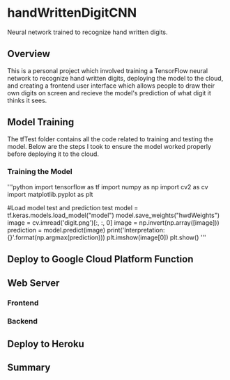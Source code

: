 # handWrittenDigitCNN
Neural network trained to recognize hand written digits.

## Overview
This is a personal project which involved training a TensorFlow neural network to recognize hand written digits, deploying the model to the cloud, and creating a frontend user interface which allows people to draw their own digits on screen and recieve the model's prediction of what digit it thinks it sees. 

## Model Training
The tfTest folder contains all the code related to training and testing the model. Below are the steps I took to ensure the model worked properly before deploying it to the cloud.
### Training the Model
'''python
import tensorflow as tf
import numpy as np
import cv2 as cv
import matplotlib.pyplot as plt

#Load model test and prediction test
model = tf.keras.models.load_model("model")
model.save_weights("hwdWeights")
image = cv.imread('digit.png')[:, :, 0]
image = np.invert(np.array([image]))
prediction = model.predict(image)
print('Interpretation: {}'.format(np.argmax(prediction)))
plt.imshow(image[0])
plt.show()
'''
## Deploy to Google Cloud Platform Function

## Web Server

### Frontend
### Backend

## Deploy to Heroku

## Summary
